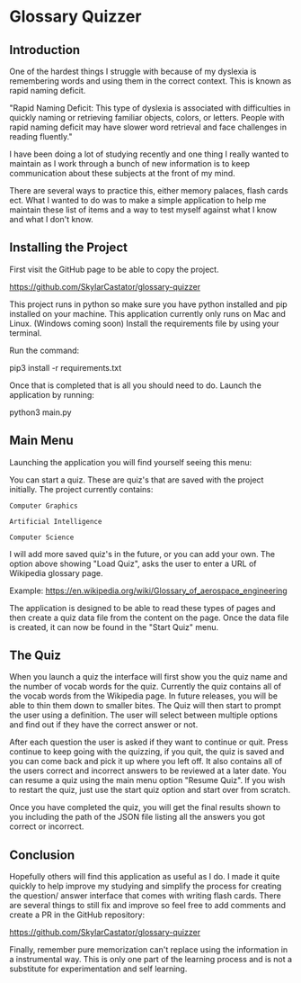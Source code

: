 # Glossary Quizzer

## Introduction

One of the hardest things I struggle with because of my dyslexia is remembering words and using them in the correct context. This is known as rapid naming deficit.


"Rapid Naming Deficit: This type of dyslexia is associated with  difficulties in quickly naming or retrieving familiar objects, colors,  or letters. People with rapid naming deficit may have slower word  retrieval and face challenges in reading fluently."


 I have been doing a lot of studying recently and one thing I really wanted to maintain as I work through a bunch of new information is to keep communication about these subjects at the front of my mind. 

There are several ways to practice this, either memory palaces, flash cards ect. What I wanted to do was to make a simple application to help me maintain these list of items and a way to test myself against what I know and what I don't know. 


## Installing the Project

First visit the GitHub page to be able to copy the project.

https://github.com/SkylarCastator/glossary-quizzer 


This project runs in python so make sure you have python installed and pip installed on your machine. This application currently only runs on Mac and Linux. (Windows coming soon)
Install the requirements file by using your terminal.

Run the command:

pip3 install -r requirements.txt

Once that is completed that is all you should need to do. Launch the application by running:

python3 main.py



## Main Menu

Launching the application you will find yourself seeing this menu:

You can start a quiz. These are quiz's that are saved with the project initially. The project currently contains:

    Computer Graphics

    Artificial Intelligence

    Computer Science

I will add more saved quiz's in the future, or you can add your own. The option above showing "Load Quiz", asks the user to enter a URL of Wikipedia glossary page.

Example: https://en.wikipedia.org/wiki/Glossary_of_aerospace_engineering

The application is designed to be able to read these types of pages and then create a quiz data file from the content on the page. Once the data file is created, it can now be found in the "Start Quiz" menu.



## The Quiz

When you launch a quiz the interface will first show you the quiz name and the number of vocab words for the quiz. Currently the quiz contains all of the vocab words from the Wikipedia page. In future releases, you will be able to thin them down to smaller bites.
The Quiz will then start to prompt the user using a definition. The user will select between multiple options and find out if they have the correct answer or not. 


After each question the user is asked if they want to continue or quit. Press continue to keep going with the quizzing, if you quit, the quiz is saved and you can come back and pick it up where you left off. It also contains all of the users correct and incorrect answers to be reviewed at a later date. You can resume a quiz using the main menu option "Resume Quiz". If you wish to restart the quiz, just use the start quiz option and start over from scratch.

Once you have completed the quiz, you will get the final results shown to you including the path of the JSON file listing all the answers you got correct or incorrect.




## Conclusion

Hopefully others will find this application as useful as I do. I made it quite quickly to help improve my studying and simplify the process for creating the question/ answer interface that comes with writing flash cards. There are several things to still fix and improve so feel free to add comments and create a PR in the GitHub repository:

https://github.com/SkylarCastator/glossary-quizzer

Finally, remember pure memorization can't replace using the information in a instrumental way. This is only one part of the learning process and is not a substitute for  experimentation and self learning.

